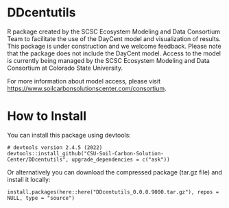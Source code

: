 # DDcentutils

R package created by the SCSC Ecosystem Modeling and Data Consortium Team to facilitate the use of the DayCent model and visualization of results. 
This package is under construction and we welcome feedback. 
Please note that the package does not include the DayCent model. Access to the model is currently being managed by the SCSC Ecosystem Modeling and Data Consortium at Colorado State University.

For more information about model access, please visit https://www.soilcarbonsolutionscenter.com/consortium.


# How to Install

You can install this package using devtools:
```{r}
# devtools version 2.4.5 (2022)
devtools::install_github("CSU-Soil-Carbon-Solution-Center/DDcentutils", upgrade_dependencies = c("ask"))
```

Or alternatively you can download the compressed package (tar.gz file) and install it locally:
```{r}
install.packages(here::here("DDcentutils_0.0.0.9000.tar.gz"), repos = NULL, type = "source")
```
